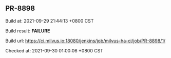 <h2><a name="pr-8898" class="anchor" href="#pr-8898" rel="nofollow" aria-hidden="true"><span class="octicon octicon-link"></span></a>PR-8898</h2>

<p>Build at: 2021-09-29 21:44:13 +0800 CST</p>

<p>Build result: <strong>FAILURE</strong></p>

<p>Build url: <a href="https://ci.milvus.io:18080/jenkins/job/milvus-ha-ci/job/PR-8898/1/" rel="nofollow">https://ci.milvus.io:18080/jenkins/job/milvus-ha-ci/job/PR-8898/1/</a></p>

<p>Checked at: 2021-09-30 01:00:06 +0800 CST</p>
